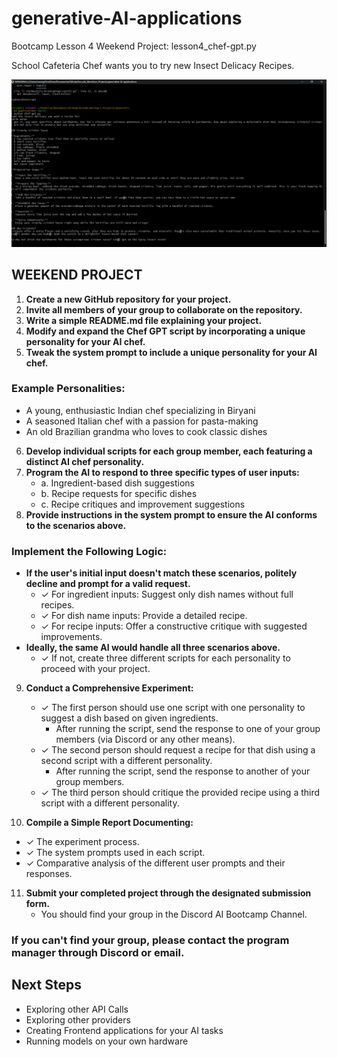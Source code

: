# generative-AI-applications
Bootcamp Lesson 4 Weekend Project: lesson4_chef-gpt.py

School Cafeteria Chef wants you to try new Insect Delicacy Recipes. 

![Alt text](https://github.com/monigarr/generative-AI-applications/blob/main/Screenshot_EarthWormChef.png "Chat with the School Cafeteria Chef")

## WEEKEND PROJECT

1. **Create a new GitHub repository for your project.**
2. **Invite all members of your group to collaborate on the repository.**
3. **Write a simple README.md file explaining your project.**
4. **Modify and expand the Chef GPT script by incorporating a unique personality for your AI chef.**
5. **Tweak the system prompt to include a unique personality for your AI chef.**

### Example Personalities:
- A young, enthusiastic Indian chef specializing in Biryani
- A seasoned Italian chef with a passion for pasta-making
- An old Brazilian grandma who loves to cook classic dishes

6. **Develop individual scripts for each group member, each featuring a distinct AI chef personality.**
7. **Program the AI to respond to three specific types of user inputs:**
   - a. Ingredient-based dish suggestions
   - b. Recipe requests for specific dishes
   - c. Recipe critiques and improvement suggestions
8. **Provide instructions in the system prompt to ensure the AI conforms to the scenarios above.**

### Implement the Following Logic:
- **If the user's initial input doesn't match these scenarios, politely decline and prompt for a valid request.**
  - ✓ For ingredient inputs: Suggest only dish names without full recipes.
  - ✓ For dish name inputs: Provide a detailed recipe.
  - ✓ For recipe inputs: Offer a constructive critique with suggested improvements.
- **Ideally, the same AI would handle all three scenarios above.**
  - ✓ If not, create three different scripts for each personality to proceed with your project.

9. **Conduct a Comprehensive Experiment:**
   - ✓ The first person should use one script with one personality to suggest a dish based on given ingredients.
     - After running the script, send the response to one of your group members (via Discord or any other means).
   - ✓ The second person should request a recipe for that dish using a second script with a different personality.
     - After running the script, send the response to another of your group members.
   - ✓ The third person should critique the provided recipe using a third script with a different personality.

10. **Compile a Simple Report Documenting:**
   - ✓ The experiment process.
   - ✓ The system prompts used in each script.
   - ✓ Comparative analysis of the different user prompts and their responses.

11. **Submit your completed project through the designated submission form.**
    - You should find your group in the Discord AI Bootcamp Channel.

### If you can't find your group, please contact the program manager through Discord or email.

## Next Steps
- Exploring other API Calls
- Exploring other providers
- Creating Frontend applications for your AI tasks
- Running models on your own hardware

